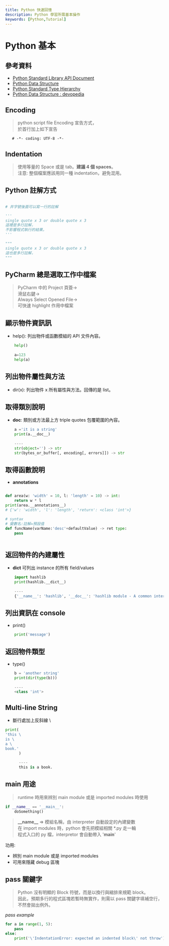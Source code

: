 ```yaml
---
title: Python 快速回憶
description: Python 學習所需基本操作
keywords: [Python,Tutorial]
---
```


# Python 基本

## 參考資料
 * [Python Standard Library API Document](https://docs.python.org/3/library/index.html)
 * [Python Data Structure](https://docs.python.org/3/reference/datamodel.html#objects-values-and-types)
 * [Python Standard Type Hierarchy](https://zh.wikipedia.org/zh-tw/File:Python_3._The_standard_type_hierarchy-en.svg)
 * [Python Data Structure : devopedia](https://devopedia.org/python-data-structures)


## Encoding

> python script file Encoding 宣告方式，  
> 於首行加上如下宣告  


```
   # -*- coding: UTF-8 -*-  
```
    



## Indentation
> 使用等量的 Space 或是 tab。__建議 4 個 spaces__。  
> 注意: 整個檔案應該用同一種 indentation，避免混用。

## Python 註解方式
```python

# 井字號後面可以寫一行的註解

'''
single quote x 3 or double quote x 3
這裡是多行註解，
不影響程式執行的結果。
'''

"""
single quote x 3 or double quote x 3
這也是多行註解，
"""

```

## PyCharm 總是選取工作中檔案

>
> PyCharm 中的 Project 頁簽->  
> 滑鼠右鍵->  
> Always Select Opened File->  
> 可快速 highlight 作用中檔案
>

## 顯示物件資訊訊
* help(): 列出物件或函數模組的 API 文件內容。

```python
    help()
    
    a=123
    help(a)
```

## 列出物件屬性與方法
* dir(x): 列出物件 x 所有屬性與方法。回傳的是 list。



## 取得類別說明
* __doc__: 類別或方法最上方 triple quotes 包覆範圍的內容。  

```python
    a ='it is a string'
    print(a.__doc__)  
    
    ----
    str(object='') -> str
    str(bytes_or_buffer[, encoding[, errors]]) -> str 
```

## 取得函數說明
* __annotations__

```python

def area(w: 'width' = 10, l: 'length' = 10) -> int:
    return w * l
print(area.__annotations__)
# {'w': 'width', 'l': 'length', 'return': <class 'int'>}

# syntax
# 變數名:註解=預設值
def funcName(varName:'desc'+defaultValue) -> ret type:
    pass
    
```


## 返回物件的內建屬性
* __dict__ 可列出 instance 的所有 field/values

```python
    import hashlib
    print(hashlib.__dict__)
    
    ----
    {'__name__': 'hashlib', '__doc__': 'hashlib module - A common interface to many hash functions.\n\nnew(name, data=b\'\', **kwargs) ...
```



## 列出資訊在 console
* print()

```python
    print('message')
```

## 返回物件類型
* type()

```python
    b = 'another string'
    print(dir(type(b)))
    
    ----
    <class 'int'>
```

## Multi-line String
* 斷行處加上反斜線 \

```python
print(
'this \
is \
a \
book.'
      )
      
      ----
      this is a book.
```


## __main__ 用途
> runtime 時用來辨別 main module 或是 imported modules 時使用

```python
if __name__ == '__main__':
    doSomething()
```

>  __\_\_name\_\___ => 模組名稱，由 interpreter 自動設定的內建變數  
>  在 import modules 時，python 會先把模組相關 *.py 走一輪  
>  程式入口的 py 檔，interpretor 會自動帶入 '__main__'  

功用:
* 辨別 main module 或是 imported modules
* 可用來隱藏 debug 區塊
  

## pass 關鍵字
>
> Python 沒有明顯的 Block 符號，而是以換行與縮排來規範 block。  
> 因此，預期多行的程式區塊若暫時無實作，則需以 pass 關鍵字填補空行，  
> 不然會拋出例外。  
>

_pass example_

```python
for a in range(1, 5):
    pass
else:
    print('\'IndentationError: expected an indented block\' not throw')
```